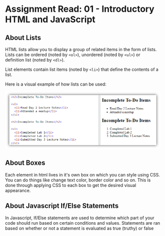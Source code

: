 # Assignment Read: 01 - Introductory HTML and JavaScript

## About Lists
HTML lists allow you to display a group of related items in the form of lists. Lists can be ordered (noted by ```<ol>```), unordered (noted by ```<ul>```) or definition list (noted by ```<dl>```).

List elements contain list items (noted by ```<li>```) that define the contents of a list. 

Here is a visual example of how lists can be used:

![](<imgs/to-dos.png>)

## About Boxes
Each element in html lives in it's own box on which you can style using CSS. You can do things like change text color, border color and so on. This is done through applying CSS to each box to get the desired visual appearance.

## About Javascript If/Else Statements
In Javascript, If/Else statements are used to determine which part of your code should run based on certain conditions and values. Statements are ran based on whether or not a statement is evaluated as true (truthy) or false 



